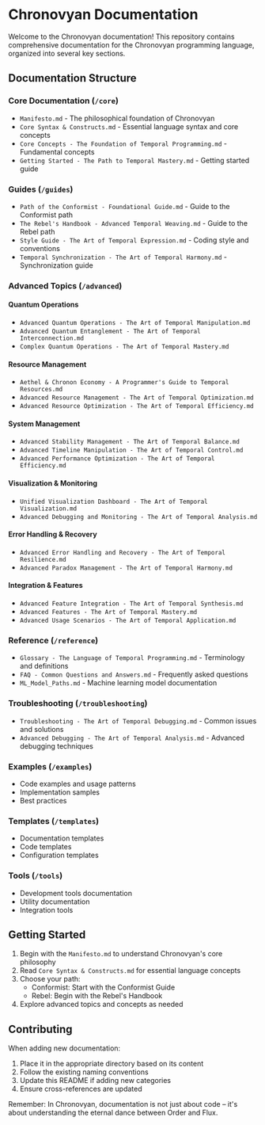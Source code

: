 # Chronovyan Documentation

Welcome to the Chronovyan documentation! This repository contains comprehensive documentation for the Chronovyan programming language, organized into several key sections.

## Documentation Structure

### Core Documentation (`/core`)
- `Manifesto.md` - The philosophical foundation of Chronovyan
- `Core Syntax & Constructs.md` - Essential language syntax and core concepts
- `Core Concepts - The Foundation of Temporal Programming.md` - Fundamental concepts
- `Getting Started - The Path to Temporal Mastery.md` - Getting started guide

### Guides (`/guides`)
- `Path of the Conformist - Foundational Guide.md` - Guide to the Conformist path
- `The Rebel's Handbook - Advanced Temporal Weaving.md` - Guide to the Rebel path
- `Style Guide - The Art of Temporal Expression.md` - Coding style and conventions
- `Temporal Synchronization - The Art of Temporal Harmony.md` - Synchronization guide

### Advanced Topics (`/advanced`)
#### Quantum Operations
- `Advanced Quantum Operations - The Art of Temporal Manipulation.md`
- `Advanced Quantum Entanglement - The Art of Temporal Interconnection.md`
- `Complex Quantum Operations - The Art of Temporal Mastery.md`

#### Resource Management
- `Aethel & Chronon Economy - A Programmer's Guide to Temporal Resources.md`
- `Advanced Resource Management - The Art of Temporal Optimization.md`
- `Advanced Resource Optimization - The Art of Temporal Efficiency.md`

#### System Management
- `Advanced Stability Management - The Art of Temporal Balance.md`
- `Advanced Timeline Manipulation - The Art of Temporal Control.md`
- `Advanced Performance Optimization - The Art of Temporal Efficiency.md`

#### Visualization & Monitoring
- `Unified Visualization Dashboard - The Art of Temporal Visualization.md`
- `Advanced Debugging and Monitoring - The Art of Temporal Analysis.md`

#### Error Handling & Recovery
- `Advanced Error Handling and Recovery - The Art of Temporal Resilience.md`
- `Advanced Paradox Management - The Art of Temporal Harmony.md`

#### Integration & Features
- `Advanced Feature Integration - The Art of Temporal Synthesis.md`
- `Advanced Features - The Art of Temporal Mastery.md`
- `Advanced Usage Scenarios - The Art of Temporal Application.md`

### Reference (`/reference`)
- `Glossary - The Language of Temporal Programming.md` - Terminology and definitions
- `FAQ - Common Questions and Answers.md` - Frequently asked questions
- `ML_Model_Paths.md` - Machine learning model documentation

### Troubleshooting (`/troubleshooting`)
- `Troubleshooting - The Art of Temporal Debugging.md` - Common issues and solutions
- `Advanced Debugging - The Art of Temporal Analysis.md` - Advanced debugging techniques

### Examples (`/examples`)
- Code examples and usage patterns
- Implementation samples
- Best practices

### Templates (`/templates`)
- Documentation templates
- Code templates
- Configuration templates

### Tools (`/tools`)
- Development tools documentation
- Utility documentation
- Integration tools

## Getting Started

1. Begin with the `Manifesto.md` to understand Chronovyan's core philosophy
2. Read `Core Syntax & Constructs.md` for essential language concepts
3. Choose your path:
   - Conformist: Start with the Conformist Guide
   - Rebel: Begin with the Rebel's Handbook
4. Explore advanced topics and concepts as needed

## Contributing

When adding new documentation:
1. Place it in the appropriate directory based on its content
2. Follow the existing naming conventions
3. Update this README if adding new categories
4. Ensure cross-references are updated

Remember: In Chronovyan, documentation is not just about code – it's about understanding the eternal dance between Order and Flux. 